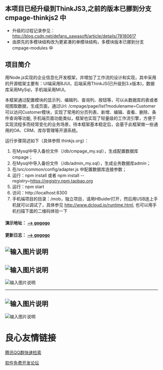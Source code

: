 ## 本项目已经升级到ThinkJS3,之前的版本已挪到分支 cmpage-thinkjs2 中 
* 升级的过程记录参见： http://blog.csdn.net/defans_sawasoft/article/details/78180617
* 由原先的多模块结构改为更紧凑的单模块结构，多模块版本已挪到分支 cmpage-modules 中
## 项目简介
用Node.js实现的企业信息化开发框架，并增加了工作流的设计和实现，其中采用的开源框架主要有：UI端采用BJUI，后端采用ThinkJS(已升级到3.x版本)，数据库采用MySql，手机端采用MUI。

本框架通过配置模块的显示列、编辑列、查询列、按钮等，可以从数据库的表或者视图取数据，生成页面，通过Url: /cmpage/page/list?modulename=Customer 可以访问Customer模块，实现了常用的分页列表、新增、编辑、查看、删除、条件查询等功能, 手机端页面功能类似，框架也实现了轻量级的工作流引擎，方便于实现流程多而经常变化的业务场景，待本框架基本稳定后，会基于此框架做一些通用的OA、CRM、库存管理等开源系统。


运行步骤简述如下（具体参照 thinkjs.org）：
1. 在Mysql中导入备份文件（/db/cmpage_my.sql），生成配置数据库cmpage；
1. 在Mysql中导入备份文件（/db/admin_my.sql），生成业务数据库admin；
1. 在/src/common/config/adapter.js 中配置数据库连接参数；
1. 运行：npm install  或者 npm install --registry=https://registry.npm.taobao.org 
1. 运行：npm start
1. 访问：http://localhost:8300
1. 手机端项目的目录：/mob，独立项目，请用HBuider打开，然后用USB连上手机就可以调试了，具体参见 http://www.dcloud.io/runtime.html, 也可以用手机扫描下面的二维码体验一下  
   

#### 演示地址： [--> gogogo](http://118.190.105.50:8300/admin)
#### 更新日志： [--> gogogo](http://118.190.105.50:8300/home/index/log)

![输入图片说明](http://git.oschina.net/uploads/images/2016/1031/091546_c59755a4_389947.png "流程图")
-------------------------------------------------------------------------------------------------
![输入图片说明](http://git.oschina.net/uploads/images/2016/0407/171611_18aa7d89_389947.png "模块的显示列设置")
-------------------------------------------------------------------------------------------------
![输入图片说明](http://git.oschina.net/uploads/images/2016/0407/171717_a3be3142_389947.png "模块预览页面")

-------------------------------------------------------------------------------------------------

![输入图片说明](http://git.oschina.net/uploads/images/2016/0829/092044_88f3bf65_389947.png "手机端列表和编辑")
-------------------------------------------------------------------------------------------------
![输入图片说明](http://git.oschina.net/uploads/images/2016/0829/092112_4b930ea8_389947.png "手机端菜单和搜索")


 # 良心友情链接

[腾讯QQ群快速检索](http://u.720life.cn/s/8cf73f7c)

[软件免费开发论坛](http://u.720life.cn/s/bbb01dc0)